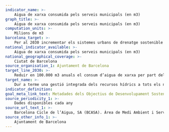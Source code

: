 ```yaml
---
indicator_name: >-
    Aigua de xarxa consumida pels serveis municipals (en m3)
graph_title: >-
    Aigua de xarxa consumida pels serveis municipals (en m3)
computation_units: >-
    Milions de m3
barcelona_target: >-
    Per al 2030 incrementar els sistemes urbans de drenatge sostenible i l’aprofitament de les aigües freàtiques
national_indicator_available: >-
    Aigua de xarxa consumida pels serveis municipals (en m3)
national_geographical_coverage: >-
    Ciutat de Barcelona
source_organisation_1: Ajuntament de Barcelona
target_line_2030: >-
    Reduir en 100.000 m3 anuals el consum d’aigua de xarxa per part dels serveis municipals: 4,48 milions m3 d'aigua
target_name: >-
    Dur a terme una gestió integrada dels recursos hídrics a tots els nivells, també mitjançant la cooperació transfronterera, de la manera que sigui convenient
indicator_definition:
goal_meta_link_text: Metadades dels Objectius de Desenvolupament Sostenible de les Nacions Unides (pdf 894kB)
source_periodicity_1: >-
    Dades disponibles cada any
source_url_text_1: >-
    Barcelona Cicle de l’Aigua, SA (BCASA). Àrea de Medi Ambient i Serveis Urbans
source_other_info_1: >-
    Ajuntament de Barcelona
---
```

